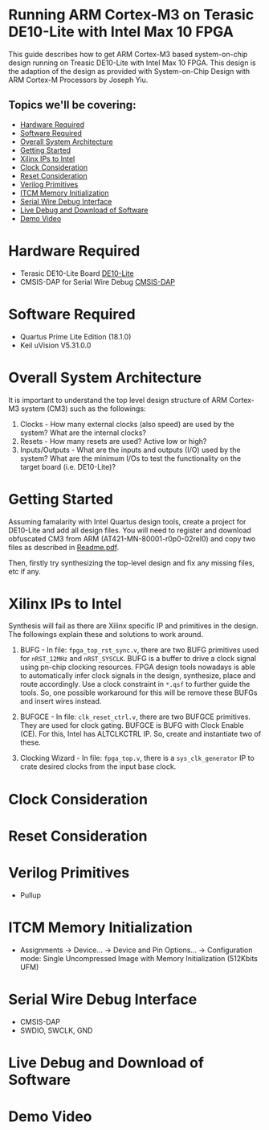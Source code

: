 # Running ARM Cortex-M3 on Terasic DE10-Lite with Intel Max 10 FPGA

This guide describes how to get ARM Cortex-M3 based system-on-chip design running on Treasic DE10-Lite with Intel Max 10 FPGA. This design is the adaption of the design as provided with System-on-Chip Design with ARM Cortex-M Processors by Joseph Yiu.


## Topics we'll be covering:

- [Hardware Required](https://github.com/ylaung-gh/cm3_de10-lite#hardware-required)
- [Software Required](https://github.com/ylaung-gh/cm3_de10-lite#software-required)
- [Overall System Architecture](https://github.com/ylaung-gh/cm3_de10-lite#overall-system-architecture)
- [Getting Started](https://github.com/ylaung-gh/cm3_de10-lite#getting-started)
- [Xilinx IPs to Intel](https://github.com/ylaung-gh/cm3_de10-lite#xilinx-ips-to-intel)
- [Clock Consideration](https://github.com/ylaung-gh/cm3_de10-lite#clock-consideration)
- [Reset Consideration](https://github.com/ylaung-gh/cm3_de10-lite#reser-consideration)
- [Verilog Primitives](https://github.com/ylaung-gh/cm3_de10-lite#verilog-primitives)
- [ITCM Memory Initialization](https://github.com/ylaung-gh/cm3_de10-lite#itcm-memory-initialization)
- [Serial Wire Debug Interface](https://github.com/ylaung-gh/cm3_de10-lite#serial-wire-debug-interface)
- [Live Debug and Download of Software](https://github.com/ylaung-gh/cm3_de10-lite#live-debug-and-download-of-software)
- [Demo Video](https://github.com/ylaung-gh/cm3_de10-lite#demo-video)

# Hardware Required

- Terasic DE10-Lite Board [DE10-Lite](https://www.terasic.com.tw/cgi-bin/page/archive.pl?Language=English&CategoryNo=218&No=1021)
- CMSIS-DAP for Serial Wire Debug [CMSIS-DAP](https://github.com/L-Tek/DAPLINK/blob/master/docs/cmsis-dap.md)

# Software Required

- Quartus Prime Lite Edition (18.1.0)
- Keil uVision V5.31.0.0

# Overall System Architecture

It is important to understand the top level design structure of ARM Cortex-M3 system (CM3) such as the followings:
1. Clocks - How many external clocks (also speed) are used by the system? What are the internal clocks?
2. Resets - How many resets are used? Active low or high?
3. Inputs/Outputs - What are the inputs and outputs (I/O) used by the system? What are the minimum I/Os to test the functionality on the target board (i.e. DE10-Lite)?

# Getting Started

Assuming famalarity with Intel Quartus design tools, create a project for DE10-Lite and add all design files. You will need to register and download obfuscated CM3 from ARM (AT421-MN-80001-r0p0-02rel0) and copy two files as described in [Readme.pdf](https://github.com/ylaung-gh/cm3_de10-lite/blob/master/Readme.pdf).

Then, firstly try synthesizing the top-level design and fix any missing files, etc if any.

# Xilinx IPs to Intel

Synthesis will fail as there are Xilinx specific IP and primitives in the design. The followings explain these and solutions to work around.

1. BUFG - In file: `fpga_top_rst_sync.v`, there are two BUFG primitives used for `nRST_12MHz` and `nRST_SYSCLK`. BUFG is a buffer to drive a clock signal using pn-chip clocking resources. FPGA design tools nowadays is able to automatically infer clock signals in the design, synthesize, place and route accordingly. Use a clock constraint in `*.qsf` to further guide the tools. So, one possible workaround for this will be remove these BUFGs and insert wires instead.

2. BUFGCE - In file: `clk_reset_ctrl.v`, there are two BUFGCE primitives. They are used for clock gating. BUFGCE is BUFG with Clock Enable (CE). For this, Intel has ALTCLKCTRL IP. So, create and instantiate two of these.

3. Clocking Wizard - In file: `fpga_top.v`, there is a `sys_clk_generator` IP to crate desired clocks from the input base clock.

# Clock Consideration

# Reset Consideration

# Verilog Primitives

- Pullup

# ITCM Memory Initialization

- Assignments -> Device... -> Device and Pin Options... -> Configuration mode: Single Uncompressed Image with Memory Initialization (512Kbits UFM)

# Serial Wire Debug Interface

- CMSIS-DAP
- SWDIO, SWCLK, GND

# Live Debug and Download of Software

# Demo Video


